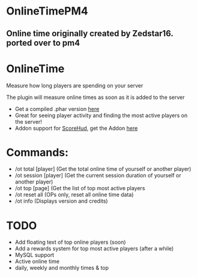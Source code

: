 # OnlineTimePM4
Online time originally created by Zedstar16. ported over to pm4
-----------
# OnlineTime
Measure how long players are spending on your server

The plugin will measure online times as soon as it is added to the server

- Get a compiled .phar version [here](https://poggit.pmmp.io/p/OnlineTime/1.2)
- Great for seeing player activity and finding the most active players on the server!
- Addon support for [ScoreHud](https://poggit.pmmp.io/p/ScoreHud), get the Addon [here](https://github.com/JackMD/ScoreHud-Addons)

# Commands:
- /ot total [player]  (Get the total online time of yourself or another player)
- /ot session [player] (Get the current session duration of yourself or another player)
- /ot top [page] (Get the list of top most active players
- /ot reset all (OPs only, reset all online time data)
- /ot info (Displays version and credits)

# TODO
- Add floating text of top online players (soon)
- Add a rewards system for top most active players (after a while)
- MySQL support
- Active online time
- daily, weekly and monthly times & top
